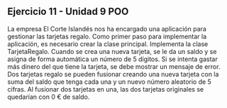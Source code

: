 ## Ejercicio 11 - Unidad 9 POO

La empresa El Corte Islandés nos ha encargado una aplicación para gestionar
las tarjetas regalo. Como primer paso para implementar la aplicación, es
necesario crear la clase principal. Implementa la clase TarjetaRegalo. Cuando
se crea una nueva tarjeta, se le da un saldo y se asigna de forma automática
un número de 5 dígitos. Si se intenta gastar más dinero del que tiene la tarjeta,
se debe mostrar un mensaje de error. Dos tarjetas regalo se pueden fusionar
creando una nueva tarjeta con la suma del saldo que tenga cada una y un nuevo
número aleatorio de 5 cifras. Al fusionar dos tarjetas en una, las dos tarjetas
originales se quedarían con 0 € de saldo.